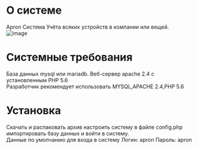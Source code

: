 # О системе
Apron Система Учёта всяких устройств в компании или вещей.
<br/>
![image](https://user-images.githubusercontent.com/90477403/195337591-69d34027-516d-4850-a101-e9b11d864b13.png)
# Системные требования
База данных mysql или mariadb. Веб-сервер apache 2.4 с установленным PHP 5.6
<br/>
Разработчик рекомендует использовать MYSQL,APACHE 2.4,PHP 5.6
# Установка
Скачать и распаковать архив настроить систему в файле config.php импортировать базу данных и войти в систему.
<br/>
Данные по умолчанию для входа в систему Логин: apron Пароль: apron
